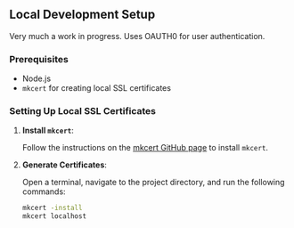 ## Local Development Setup
Very much a work in progress. Uses OAUTH0 for user authentication.

### Prerequisites

- Node.js
- `mkcert` for creating local SSL certificates

### Setting Up Local SSL Certificates

1. **Install `mkcert`**:

   Follow the instructions on the [mkcert GitHub page](https://github.com/FiloSottile/mkcert) to install `mkcert`.

2. **Generate Certificates**:

   Open a terminal, navigate to the project directory, and run the following commands:

   ```bash
   mkcert -install
   mkcert localhost
